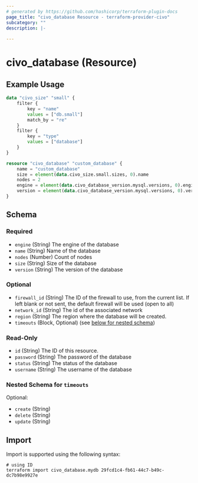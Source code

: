 ```yaml
---
# generated by https://github.com/hashicorp/terraform-plugin-docs
page_title: "civo_database Resource - terraform-provider-civo"
subcategory: ""
description: |-
  
---
```


# civo_database (Resource)



## Example Usage

```terraform
data "civo_size" "small" {
    filter {
        key = "name"
        values = ["db.small"]
        match_by = "re"
    }
    filter {
        key = "type"
        values = ["database"]
    }
}

resource "civo_database" "custom_database" {
    name = "custom_database"
    size = element(data.civo_size.small.sizes, 0).name
    nodes = 2
    engine = element(data.civo_database_version.mysql.versions, 0).engine
    version = element(data.civo_database_version.mysql.versions, 0).version
}
```

<!-- schema generated by tfplugindocs -->
## Schema

### Required

- `engine` (String) The engine of the database
- `name` (String) Name of the database
- `nodes` (Number) Count of nodes
- `size` (String) Size of the database
- `version` (String) The version of the database

### Optional

- `firewall_id` (String) The ID of the firewall to use, from the current list. If left blank or not sent, the default firewall will be used (open to all)
- `network_id` (String) The id of the associated network
- `region` (String) The region where the database will be created.
- `timeouts` (Block, Optional) (see [below for nested schema](#nestedblock--timeouts))

### Read-Only

- `id` (String) The ID of this resource.
- `password` (String) The password of the database
- `status` (String) The status of the database
- `username` (String) The username of the database

<a id="nestedblock--timeouts"></a>
### Nested Schema for `timeouts`

Optional:

- `create` (String)
- `delete` (String)
- `update` (String)

## Import

Import is supported using the following syntax:

```shell
# using ID
terraform import civo_database.mydb 29fcd1c4-fb61-44c7-b49c-dc7b98e9927e
```

